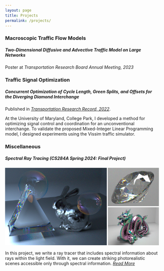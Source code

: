 ```yaml
---
layout: page
title: Projects
permalink: /projects/
---
```

### Macroscopic Traffic Flow Models

#####  Two-Dimensional Diffusive and Advective Traffic Model on Large Networks

Poster at *Transportation Research Board Annual Meeting, 2023*

### Traffic Signal Optimization

##### Concurrent Optimization of Cycle Length, Green Splits, and Offsets for the Diverging Diamond Interchange

Published in [*Transportation Research Record, 2022*](https://journals.sagepub.com/doi/abs/10.1177/03611981221096664).

At the University of Maryland, College Park, I developed a method for optimizing signal control and coordination for an unconventional interchange. To validate the proposed Mixed-Integer Linear Programming model, I designed experiments using the Vissim traffic simulator.

### Miscellaneous

##### Spectral Ray Tracing (CS284A Spring 2024: Final Project)

![Renders](/assets/spectral/images/final_renders.png)

In this project, we write a ray tracer that includes spectral information about rays within the light field. With it, we can create striking photorealistic scenes accessible only through spectral information. [*Read More*](/projects/spectralraytracing)
